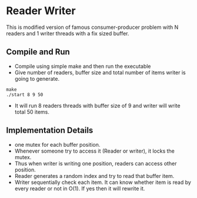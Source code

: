 # Reader Writer
This is modified version of famous consumer-producer problem with N readers and 1 writer threads with a fix sized buffer.

## Compile and Run
- Compile using simple make and then run the executable
- Give number of readers, buffer size and total number of items writer is going to generate.  
```
make
./start 8 9 50
```
- It will run 8 readers threads with buffer size of 9 and writer will write total 50 items.

## Implementation Details
- one mutex for each buffer position.
- Whenever someone try to access it (Reader or writer), it locks the mutex.
- Thus when writer is writing one position, readers can access other position.
- Reader generates a random index and try to read that buffer item.
- Writer sequentially check each item. It can know whether item is read by every reader or not in O(1). If yes then it will rewrite it.
